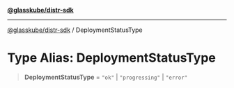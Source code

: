 [**@glasskube/distr-sdk**](../README.md)

---

[@glasskube/distr-sdk](../README.md) / DeploymentStatusType

# Type Alias: DeploymentStatusType

> **DeploymentStatusType** = `"ok"` \| `"progressing"` \| `"error"`
